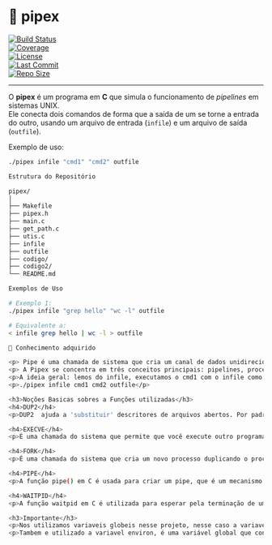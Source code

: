 # 🚀 pipex

[![Build Status](https://img.shields.io/github/actions/workflow/status/tbezerrasoares/pipex/ci.yml?branch=main&style=flat-square)](https://github.com/tbezerrasoares/pipex/actions)  
[![Coverage](https://img.shields.io/badge/coverage-80%25-green?style=flat-square)](https://github.com/tbezerrasoares/pipex)  
[![License](https://img.shields.io/github/license/tbezerrasoares/pipex?style=flat-square)](./LICENSE)  
[![Last Commit](https://img.shields.io/github/last-commit/tbezerrasoares/pipex?style=flat-square)](https://github.com/tbezerrasoares/pipex/commits/main)  
[![Repo Size](https://img.shields.io/github/repo-size/tbezerrasoares/pipex?style=flat-square)](https://github.com/tbezerrasoares/pipex)

---

O **pipex** é um programa em **C** que simula o funcionamento de *pipelines* em sistemas UNIX.  
Ele conecta dois comandos de forma que a saída de um se torne a entrada do outro, usando um arquivo de entrada (`infile`) e um arquivo de saída (`outfile`).

Exemplo de uso:

```bash
./pipex infile "cmd1" "cmd2" outfile

Estrutura do Repositório

pipex/
│
├── Makefile
├── pipex.h
├── main.c
├── get_path.c
├── utis.c
├── infile
├── outfile
├── codigo/
├── codigo2/
└── README.md

Exemplos de Uso

# Exemplo 1:
./pipex infile "grep hello" "wc -l" outfile

# Equivalente a:
< infile grep hello | wc -l > outfile

📜 Conhecimento adquirido

<p> Pipe é uma chamada de sistema que cria um canal de dados unidirecional que pode ser usado para comunicação entre processos. Os dados gravados em uma extremidade do tubo podem ser lidos da outra extremidade do tubo. Os pipes são frequentemente usados em combinação com para criar um canal de comunicação entre os processos pai e filho.</p>
<p> A Pipex se concentra em três conceitos principais: pipelines, processos filhos e execução de comandos.</p>
<p>A ideia geral: lemos do infile, executamos o cmd1 com o infile como entrada, enviamos a saída para o cmd2, que irá gravar no outfile.</p>
<p>./pipex infile cmd1 cmd2 outfile</p>

<h3>Noções Basicas sobres a Funções utilizadas</h3>
<h4>DUP2</h4>
<p>DUP2  ajuda a 'substituir' descritores de arquivos abertos. Por padrão, FD 0, 1 e 2 estão abertos e são definidos como , e respectivamente. permite que você os substitua por outro FD, que você pode obter com . Isso pode ser útil para redirecionar a saída de um FD para outro, como usar para imprimir em um arquivo em vez do terminal.</p>

<h4>EXECVE</h4>
<p>É uma chamada do sistema que permite que você execute outro programa de dentro do seu programa. Ele substitui a imagem do processo atual por uma nova imagem de processo, executando efetivamente um novo programa. São necessários três argumentos: o caminho para o programa a ser executado, uma matriz de argumentos de linha de comando e uma matriz de variáveis de ambiente.</p>

<h4>FORK</h4>
<p>É uma chamada do sistema que cria um novo processo duplicando o processo de chamada. O novo processo é conhecido como o processo filho, enquanto o processo original é conhecido como o processo pai. Após a bifurcação, ambos os processos executam o mesmo código, mas cada um tem um espaço de memória separado.</p>

<h4>PIPE</h4>
<p>A função pipe() em C é usada para criar um pipe, que é um mecanismo de comunicação entre processos. Um pipe é uma estrutura de dados que permite a comunicação unidirecional entre dois processos: um processo pode escrever dados no pipe e o outro pode ler esses dados do pipe. Os pipes são frequentemente usados em sistemas operacionais UNIX e sistemas operacionais semelhantes para a comunicação entre processos.</p>

<h4>WAITPID</h4>
<p>A função waitpid em C é utilizada para esperar pela terminação de um processo filho específico. Ela permite que um processo pai aguarde que um processo filho termine sua execução.</p>

<h3>Importante</h3>
<p>Nos utilizamos variaveis globeis nesse projeto, nesse caso a variavel utilizada errno que é usada para indicar erros durante a execução de funções da biblioteca padrão ou de outras funções que a definem. Esses erros geralmente ocorrem durante operações que não podem ser concluídas com sucesso por algum motivo, como abrir um arquivo que não existe ou realizar uma operação de divisão por zero.</p>
<p>Tambem e utilizado a variavel environ, é uma variável global que contém o ambiente do processo. O ambiente do processo consiste em uma lista de strings de ambiente, onde cada string é da forma "nome=valor", representando uma variável de ambiente e seu valor associado. Essa Variavel e responsalvel por informar os caminhos para os processo que nos utilizaremos para a funcao EXECVE</p>

